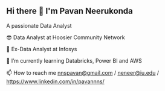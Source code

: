 ## Hi there 👋 I'm Pavan Neerukonda

A passionate Data Analyst

😎 Data Analyst at Hoosier Community Network

🤠 Ex-Data Analyst at Infosys

🌱 I’m currently learning Databricks, Power BI and AWS

📫 How to reach me nnspavan@gmail.com / neneer@iu.edu / https://www.linkedin.com/in/pavannns/
<!--
**pavan-nns/pavan-nns** is a ✨ _special_ ✨ repository because its `README.md` (this file) appears on your GitHub profile.

Here are some ideas to get you started:

- 🔭 I’m currently working on ...
- 🌱 I’m currently learning ...
- 👯 I’m looking to collaborate on ...
- 🤔 I’m looking for help with ...
- 💬 Ask me about ...
- 📫 How to reach me: ...
- 😄 Pronouns: ...
- ⚡ Fun fact: ...



Connect with me:

-->
